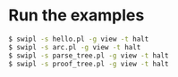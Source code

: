 # Run the examples

```sh
$ swipl -s hello.pl -g view -t halt
$ swipl -s arc.pl -g view -t halt
$ swipl -s parse_tree.pl -g view -t halt
$ swipl -s proof_tree.pl -g view -t halt
```
